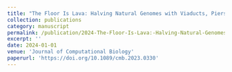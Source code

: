 ```yaml
---
title: "The Floor Is Lava: Halving Natural Genomes with Viaducts, Piers, and Pontoons"
collection: publications
category: manuscript
permalink: /publication/2024-The-Floor-Is-Lava:-Halving-Natural-Genomes-with-Viaducts-Piers-and-Pontoons
excerpt: ''
date: 2024-01-01
venue: 'Journal of Computational Biology'
paperurl: 'https://doi.org/10.1089/cmb.2023.0330'
---
```



